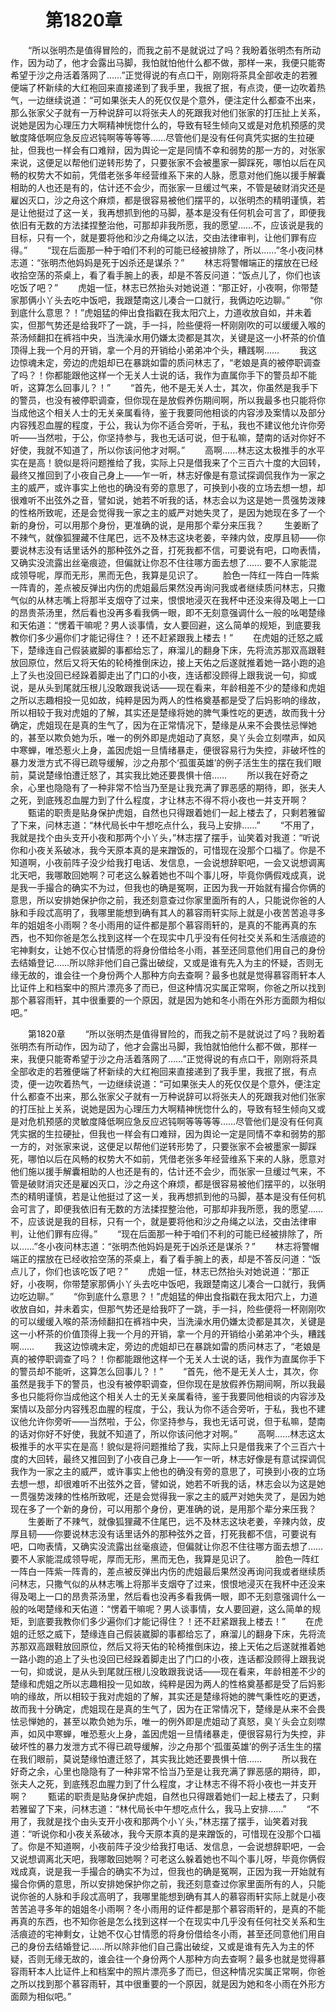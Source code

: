 # 　　第1820章
　　“所以张明杰是值得冒险的，而我之前不是就说过了吗？我盼着张明杰有所动作，因为动了，他才会露出马脚，我怕就怕他什么都不做，那样一来，我便只能寄希望于沙之舟活着落网了……”正觉得说的有点口干，刚刚将茶具全部收走的若雅便端了杯新续的大红袍回来直接递到了我手里，我抿了抿，有点烫，便一边吹着热气，一边继续说道：“可如果张夫人的死仅仅是个意外，便注定什么都查不出来，那么张家父子就有一万种说辞可以将张夫人的死跟我对他们张家的打压扯上关系，说她是因为心理压力大啊精神恍惚什么的，导致有轻生倾向又或是对危机预感的灵敏度降低啊应急反应迟钝啊等等等等……尽管他们是没有任何真凭实据的生拉硬扯，但我也一样会有口难辩，因为舆论一定是同情不幸和弱势的那一方的，对张家来说，这便足以帮他们逆转形势了，只要张家不会被墨家一脚踩死，哪怕以后在风畅的权势大不如前，凭借老张多年经营维系下来的人脉，愿意对他们施以援手解囊相助的人也还是有的，估计还不会少，而张家一旦缓过气来，不管是破财消灾还是雇凶灭口，沙之舟这个麻烦，都是很容易被他们摆平的，以张明杰的精明谨慎，若是让他挺过了这一关，我再想抓到他的马脚，基本是没有任何机会可言了，即便我依旧有无数的方法揉捏整治他，可那却非我所愿，我的愿望……不，应该说是我的目标，只有一个，就是要将他和沙之舟绳之以法，交由法律审判，让他们罪有应得。”
　　“现在后面那一种于咱们不利的可能已经被排除了，所以……”冬小夜问林志道：“张明杰他妈妈是死于凶杀还是谋杀？”
　　林志将警帽端正的摆放在已经收拾空荡的茶桌上，看了看手腕上的表，却是不答反问道：“饭点儿了，你们也该吃饭了吧？”
　　虎姐一怔，林志已然抬头对她说道：“那正好，小夜啊，你带楚家那俩小丫头去吃中饭吧，我跟楚南这儿凑合一口就行，我俩边吃边聊。”
　　“你到底什么意思？！”虎姐猛的伸出食指戳在我太阳穴上，力道收放自如，并未着实，但那气势还是给我吓了一跳，手一抖，险些便将一杯刚刚吹的可以缓缓入喉的茶汤倾翻扣在裤裆中央，当洗澡水用仍嫌太烫都是其次，关键是这一小杯茶的价值顶得上我一个月的开销，拿一个月的开销给小弟弟冲个头，糟践啊……
　　我这边惊魂未定，旁边的虎姐却已在暴跳如雷的质问林志了，“老娘是真的被停职调查了吗？！你都能跟他这样一个无关人士说的话，我作为直属你手下的警员却不能听，这算怎么回事儿？！”
　　“首先，他不是无关人士，其次，你虽然是我手下的警员，也没有被停职调查，但你现在是放假养伤期间啊，所以我最多也只能将你当成他这个相关人士的无关亲属看待，鉴于我要同他相谈的内容涉及案情以及部分内容残忍血腥的程度，于公，我认为你不适合旁听，于私，我也不建议他允许你旁听——当然啦，于公，你坚持参与，我也无话可说，但于私嘛，楚南的话对你好不好使，我就不知道了，所以你该问他才对啊。”
　　高啊……林志这太极推手的水平实在是高！貌似是将问题推给了我，实际上只是借我来了个三百六十度的大回转，最终又推回到了小夜自己身上——乍一听，林志好像是有意试探调侃我作为一家之主的威严，或许事实上他也的确没有旁的意思了，可换到小夜的立场去想一想，却很难听不出弦外之音，譬如说，她若不听我的话，林志会以为这是她一贯强势泼辣的性格所致呢，还是会觉得我一家之主的威严对她失灵了，是因为她现在多了一个新的身份，可以用那个身份，更准确的说，是用那个辈分来压我？
　　生姜断了不辣气，就像狐狸藏不住尾巴，远不及林志这块老姜，辛辣内敛，皮厚且韧——你要说林志没有话里话外的那种弦外之音，打死我都不信，可要说有吧，口吻表情，又确实没流露出丝毫痕迹，但偏就让你忍不住往哪方面去想了…… 要不人家能混成领导呢，厚而无形，黑而无色，我算是见识了。
　　脸色一阵红一阵白一阵紫一阵青的，差点被反弹出内伤的虎姐最后果然没再询问我或者继续质问林志，只撒气似的从林志嘴上将那半支烟夺了过来，恨恨地浸灭在我杯中还没来得及喝上一口的昂贵茶汤里，然后看也没再多看我俩一眼，即不无刻意强调什么一般的吆喝楚缘和天佑道：“愣着干嘛呢？男人谈事情，女人要回避，这么简单的规矩，到底要我教你们多少遍你们才能记得住？！还不赶紧跟我上楼去！”
　　在虎姐的迁怒之威下，楚缘连自己假装崴脚的事都给忘了，麻溜儿的翻身下床，先将流苏那双高跟鞋放回原位，然后又将天佑的轮椅推倒床边，接上天佑之后遂就推着她一路小跑的追上了头也没回已经跺着脚走出了门口的小夜，连话都没顾得上跟我说一句，抑或说，是从头到尾就压根儿没敢跟我说话——现在看来，年龄相差不少的楚缘和虎姐之所以志趣相投一见如故，纯粹是因为两人的性格奠基都是受了后妈影响的缘故，所以相较于我对虎姐的了解，其实还是楚缘将她的脾气秉性吃的更透，故而我十分确定，虎姐现在是真的生气了，因为在正常情况下，楚缘是从来不会畏怯忌惮她的，甚至以欺负她为乐，唯一的例外即是虎姐动了真怒，臭丫头会立刻噤声，如风中寒蝉，唯恐惹火上身，盖因虎姐一旦情绪暴走，便很容易行为失控，非破坏性的暴力发泄方式不得已疏导缓解，沙之舟那个‘孤蛋英雄’的例子活生生的摆在我们眼前，莫说楚缘怕遭迁怒了，其实我比她还要畏惧十倍……
　　所以我在好奇之余，心里也隐隐有了一种非常不恰当乃至是让我充满了罪恶感的期待，即，张夫人之死，到底残忍血腥力到了什么程度，才让林志不得不将小夜也一并支开啊？
　　甄诺的职责是贴身保护虎姐，自然也只得跟着她们一起上楼去了，只剩若雅留了下来，问林志道：“林代局长中午想吃点什么，我马上安排……”
　　“不用了，我就是找个由头支开小夜和那两个小丫头，”林志摆了摆手，讪笑着对我道：“听说你和小夜关系破冰，我今天原本真的是来蹭饭的，可惜现在没那个口福了。你是不知道啊，小夜前阵子没少给我打电话、发信息，一会说想辞职吧，一会又说想调离北天吧，我哪敢回她啊？可老这么躲着她也不叫个事儿呀，毕竟你俩假戏成真，说是我一手撮合的确实不为过，但我也的确是冤啊，正因为我一开始就有撮合你俩的意思，所以安排她保护你之前，我还刻意查过你家里面所有的人，只能说你爸的人脉和手段忒高明了，我哪里能想到确有其人的慕容雨轩实际上就是小夜苦苦追寻多年的姐姐冬小雨啊？冬小雨用的证件都是那个慕容雨轩的，是真的不能再真的东西，也不知你爸是怎么找到这样一个在现实中几乎没有任何社交关系和生活痕迹的宅神剩女，让她不仅心甘情愿的将身份借给冬小雨，甚至还同意他们用自己的身份去结婚登记……所以除非他们自己露出破绽，又或是谁有先入为主的怀疑，否则无缘无故的，谁会往一个身份两个人那种方向去查啊？最多也就是觉得慕容雨轩本人比证件上和档案中的照片漂亮多了而已，但这种情况实属正常啊，你爸之所以找到那个慕容雨轩，其中很重要的一个原因，就是因为她和冬小雨在外形方面颇为相似吧。”

　　第1820章
　　“所以张明杰是值得冒险的，而我之前不是就说过了吗？我盼着张明杰有所动作，因为动了，他才会露出马脚，我怕就怕他什么都不做，那样一来，我便只能寄希望于沙之舟活着落网了……”正觉得说的有点口干，刚刚将茶具全部收走的若雅便端了杯新续的大红袍回来直接递到了我手里，我抿了抿，有点烫，便一边吹着热气，一边继续说道：“可如果张夫人的死仅仅是个意外，便注定什么都查不出来，那么张家父子就有一万种说辞可以将张夫人的死跟我对他们张家的打压扯上关系，说她是因为心理压力大啊精神恍惚什么的，导致有轻生倾向又或是对危机预感的灵敏度降低啊应急反应迟钝啊等等等等……尽管他们是没有任何真凭实据的生拉硬扯，但我也一样会有口难辩，因为舆论一定是同情不幸和弱势的那一方的，对张家来说，这便足以帮他们逆转形势了，只要张家不会被墨家一脚踩死，哪怕以后在风畅的权势大不如前，凭借老张多年经营维系下来的人脉，愿意对他们施以援手解囊相助的人也还是有的，估计还不会少，而张家一旦缓过气来，不管是破财消灾还是雇凶灭口，沙之舟这个麻烦，都是很容易被他们摆平的，以张明杰的精明谨慎，若是让他挺过了这一关，我再想抓到他的马脚，基本是没有任何机会可言了，即便我依旧有无数的方法揉捏整治他，可那却非我所愿，我的愿望……不，应该说是我的目标，只有一个，就是要将他和沙之舟绳之以法，交由法律审判，让他们罪有应得。”
　　“现在后面那一种于咱们不利的可能已经被排除了，所以……”冬小夜问林志道：“张明杰他妈妈是死于凶杀还是谋杀？”
　　林志将警帽端正的摆放在已经收拾空荡的茶桌上，看了看手腕上的表，却是不答反问道：“饭点儿了，你们也该吃饭了吧？”
　　虎姐一怔，林志已然抬头对她说道：“那正好，小夜啊，你带楚家那俩小丫头去吃中饭吧，我跟楚南这儿凑合一口就行，我俩边吃边聊。”
　　“你到底什么意思？！”虎姐猛的伸出食指戳在我太阳穴上，力道收放自如，并未着实，但那气势还是给我吓了一跳，手一抖，险些便将一杯刚刚吹的可以缓缓入喉的茶汤倾翻扣在裤裆中央，当洗澡水用仍嫌太烫都是其次，关键是这一小杯茶的价值顶得上我一个月的开销，拿一个月的开销给小弟弟冲个头，糟践啊……
　　我这边惊魂未定，旁边的虎姐却已在暴跳如雷的质问林志了，“老娘是真的被停职调查了吗？！你都能跟他这样一个无关人士说的话，我作为直属你手下的警员却不能听，这算怎么回事儿？！”
　　“首先，他不是无关人士，其次，你虽然是我手下的警员，也没有被停职调查，但你现在是放假养伤期间啊，所以我最多也只能将你当成他这个相关人士的无关亲属看待，鉴于我要同他相谈的内容涉及案情以及部分内容残忍血腥的程度，于公，我认为你不适合旁听，于私，我也不建议他允许你旁听——当然啦，于公，你坚持参与，我也无话可说，但于私嘛，楚南的话对你好不好使，我就不知道了，所以你该问他才对啊。”
　　高啊……林志这太极推手的水平实在是高！貌似是将问题推给了我，实际上只是借我来了个三百六十度的大回转，最终又推回到了小夜自己身上——乍一听，林志好像是有意试探调侃我作为一家之主的威严，或许事实上他也的确没有旁的意思了，可换到小夜的立场去想一想，却很难听不出弦外之音，譬如说，她若不听我的话，林志会以为这是她一贯强势泼辣的性格所致呢，还是会觉得我一家之主的威严对她失灵了，是因为她现在多了一个新的身份，可以用那个身份，更准确的说，是用那个辈分来压我？
　　生姜断了不辣气，就像狐狸藏不住尾巴，远不及林志这块老姜，辛辣内敛，皮厚且韧——你要说林志没有话里话外的那种弦外之音，打死我都不信，可要说有吧，口吻表情，又确实没流露出丝毫痕迹，但偏就让你忍不住往哪方面去想了…… 要不人家能混成领导呢，厚而无形，黑而无色，我算是见识了。
　　脸色一阵红一阵白一阵紫一阵青的，差点被反弹出内伤的虎姐最后果然没再询问我或者继续质问林志，只撒气似的从林志嘴上将那半支烟夺了过来，恨恨地浸灭在我杯中还没来得及喝上一口的昂贵茶汤里，然后看也没再多看我俩一眼，即不无刻意强调什么一般的吆喝楚缘和天佑道：“愣着干嘛呢？男人谈事情，女人要回避，这么简单的规矩，到底要我教你们多少遍你们才能记得住？！还不赶紧跟我上楼去！”
　　在虎姐的迁怒之威下，楚缘连自己假装崴脚的事都给忘了，麻溜儿的翻身下床，先将流苏那双高跟鞋放回原位，然后又将天佑的轮椅推倒床边，接上天佑之后遂就推着她一路小跑的追上了头也没回已经跺着脚走出了门口的小夜，连话都没顾得上跟我说一句，抑或说，是从头到尾就压根儿没敢跟我说话——现在看来，年龄相差不少的楚缘和虎姐之所以志趣相投一见如故，纯粹是因为两人的性格奠基都是受了后妈影响的缘故，所以相较于我对虎姐的了解，其实还是楚缘将她的脾气秉性吃的更透，故而我十分确定，虎姐现在是真的生气了，因为在正常情况下，楚缘是从来不会畏怯忌惮她的，甚至以欺负她为乐，唯一的例外即是虎姐动了真怒，臭丫头会立刻噤声，如风中寒蝉，唯恐惹火上身，盖因虎姐一旦情绪暴走，便很容易行为失控，非破坏性的暴力发泄方式不得已疏导缓解，沙之舟那个‘孤蛋英雄’的例子活生生的摆在我们眼前，莫说楚缘怕遭迁怒了，其实我比她还要畏惧十倍……
　　所以我在好奇之余，心里也隐隐有了一种非常不恰当乃至是让我充满了罪恶感的期待，即，张夫人之死，到底残忍血腥力到了什么程度，才让林志不得不将小夜也一并支开啊？
　　甄诺的职责是贴身保护虎姐，自然也只得跟着她们一起上楼去了，只剩若雅留了下来，问林志道：“林代局长中午想吃点什么，我马上安排……”
　　“不用了，我就是找个由头支开小夜和那两个小丫头，”林志摆了摆手，讪笑着对我道：“听说你和小夜关系破冰，我今天原本真的是来蹭饭的，可惜现在没那个口福了。你是不知道啊，小夜前阵子没少给我打电话、发信息，一会说想辞职吧，一会又说想调离北天吧，我哪敢回她啊？可老这么躲着她也不叫个事儿呀，毕竟你俩假戏成真，说是我一手撮合的确实不为过，但我也的确是冤啊，正因为我一开始就有撮合你俩的意思，所以安排她保护你之前，我还刻意查过你家里面所有的人，只能说你爸的人脉和手段忒高明了，我哪里能想到确有其人的慕容雨轩实际上就是小夜苦苦追寻多年的姐姐冬小雨啊？冬小雨用的证件都是那个慕容雨轩的，是真的不能再真的东西，也不知你爸是怎么找到这样一个在现实中几乎没有任何社交关系和生活痕迹的宅神剩女，让她不仅心甘情愿的将身份借给冬小雨，甚至还同意他们用自己的身份去结婚登记……所以除非他们自己露出破绽，又或是谁有先入为主的怀疑，否则无缘无故的，谁会往一个身份两个人那种方向去查啊？最多也就是觉得慕容雨轩本人比证件上和档案中的照片漂亮多了而已，但这种情况实属正常啊，你爸之所以找到那个慕容雨轩，其中很重要的一个原因，就是因为她和冬小雨在外形方面颇为相似吧。”
